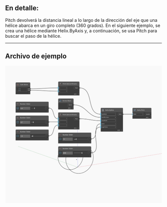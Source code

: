 ## En detalle:
Pitch devolverá la distancia lineal a lo largo de la dirección del eje que una hélice abarca en un giro completo (360 grados). En el siguiente ejemplo, se crea una hélice mediante Helix.ByAxis y, a continuación, se usa Pitch para buscar el paso de la hélice.
___
## Archivo de ejemplo

![Pitch](./Autodesk.DesignScript.Geometry.Helix.Pitch_img.jpg)


